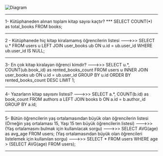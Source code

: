 ![Diagram](https://github.com/mehmetali3838/elibrary/assets/147253627/1372894b-33f9-49b3-b199-16db4ff03bb7)


*******************************************************
1- Kütüphaneden alınan toplam kitap sayısı kaçtır? ***
    SELECT COUNT(*) as total_books FROM books;
*******************************************************
2 - Kütüphanede hiç kitap kiralamamış öğrencilerin listesi --->>>
    SELECT u.* FROM users u
    LEFT JOIN user_books ub ON u.id = ub.user_id
    WHERE ub.user_id IS NULL;
*******************************************************
3- En çok kitap kiralayan öğrenci kimdir? --->>>
SELECT u.*, COUNT(ub.book_id) as rented_books_count
FROM users u
INNER JOIN user_books ub ON u.id = ub.user_id
GROUP BY u.id
ORDER BY rented_books_count DESC
LIMIT 1;
*******************************************************
4- Yazarların kitap sayısını listesi? --->>>
SELECT a.*, COUNT(b.id) as book_count
FROM authors a
LEFT JOIN books b ON a.id = b.author_id
GROUP BY a.id;
*******************************************************
5- Bütün öğrencilerin yaş ortalamasından büyük olan öğrencilerin listesi (Örneğin yaş ortalaması 15, Yaşı 15 ten büyük öğrencilerin listesi) --->>>
(Yaş ortalamasını bulmak için kullanılacak sorgu) --->>>
SELECT AVG(age) as avg_age FROM users;
(Yaş ortalamasından büyük olan öğrencileri listelemek için kullanılan sorgu) --->>>
SELECT * FROM users WHERE age > (SELECT AVG(age) FROM users);
*******************************************************

